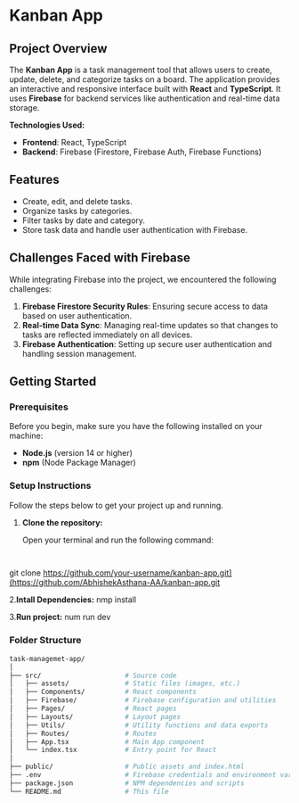 # Kanban App

## Project Overview
The **Kanban App** is a task management tool that allows users to create, update, delete, and categorize tasks on a board. The application provides an interactive and responsive interface built with **React** and **TypeScript**. It uses **Firebase** for backend services like authentication and real-time data storage.

**Technologies Used:**
- **Frontend**: React, TypeScript
- **Backend**: Firebase (Firestore, Firebase Auth, Firebase Functions)

## Features
- Create, edit, and delete tasks.
- Organize tasks by categories.
- Filter tasks by date and category.
- Store task data and handle user authentication with Firebase.

## Challenges Faced with Firebase
While integrating Firebase into the project, we encountered the following challenges:
1. **Firebase Firestore Security Rules**: Ensuring secure access to data based on user authentication.
2. **Real-time Data Sync**: Managing real-time updates so that changes to tasks are reflected immediately on all devices.
3. **Firebase Authentication**: Setting up secure user authentication and handling session management.

## Getting Started

### Prerequisites
Before you begin, make sure you have the following installed on your machine:
- **Node.js** (version 14 or higher)
- **npm** (Node Package Manager)

### Setup Instructions

Follow the steps below to get your project up and running.

1. **Clone the repository:**

   Open your terminal and run the following command:

   ```bash
 
 git clone https://github.com/your-username/kanban-app.git](https://github.com/AbhishekAsthana-AA/kanban-app.git

2.**Intall Dependencies:**
nmp install

3.**Run project:**
num run dev



### Folder Structure
 ```bash
task-managemet-app/
│
├── src/                     # Source code
│   ├── assets/              # Static files (images, etc.)
│   ├── Components/          # React components
│   ├── Firebase/            # Firebase configuration and utilities
│   ├── Pages/               # React pages
│   ├── Layouts/             # Layout pages
│   ├── Utils/               # Utility functions and data exports
│   ├── Routes/              # Routes
│   ├── App.tsx              # Main App component
│   └── index.tsx            # Entry point for React
│
├── public/                  # Public assets and index.html
├── .env                     # Firebase credentials and environment variables
├── package.json             # NPM dependencies and scripts
└── README.md                # This file  



